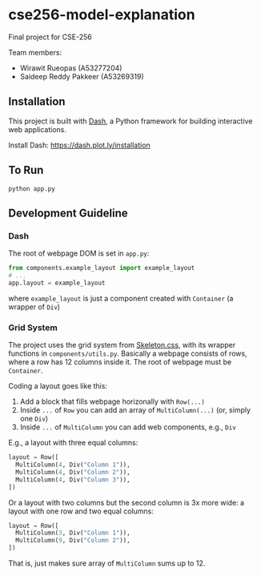 # cse256-model-explanation
Final project for CSE-256

Team members:
- Wirawit Rueopas (A53277204)
- Saideep Reddy Pakkeer (A53269319)


## Installation
This project is built with [Dash](https://dash.plot.ly), a Python framework for building interactive web applications.

Install Dash:
https://dash.plot.ly/installation

## To Run
`python app.py`

## Development Guideline

### Dash
The root of webpage DOM is set in `app.py`:
```python
from components.example_layout import example_layout
# ...
app.layout = example_layout
```
where `example_layout` is just a component created with `Container` (a wrapper of `Div`)

### Grid System
The project uses the grid system from [Skeleton.css](http://getskeleton.com/), with its wrapper functions in `components/utils.py`.  Basically a webpage consists of rows, where a row has 12 columns inside it. The root of webpage must be `Container`.

Coding a layout goes like this:
1. Add a block that fills webpage horizonally with `Row(...)`
2. Inside `...` of `Row` you can add an array of `MultiColumn(...)` (or, simply one `Div`)
3. Inside `...` of `MultiColumn` you can add web components, e.g., `Div`

E.g., a layout with three equal columns:
```python
layout = Row([
  MultiColumn(4, Div("Column 1")),
  MultiColumn(4, Div("Column 2")),
  MultiColumn(4, Div("Column 3")),
])
```

Or a layout with two columns but the second column is 3x more wide:
a layout with one row and two equal columns:
```python
layout = Row([
  MultiColumn(3, Div("Column 1")),
  MultiColumn(9, Div("Column 2")),
])
```

That is, just makes sure array of `MultiColumn` sums up to 12.
